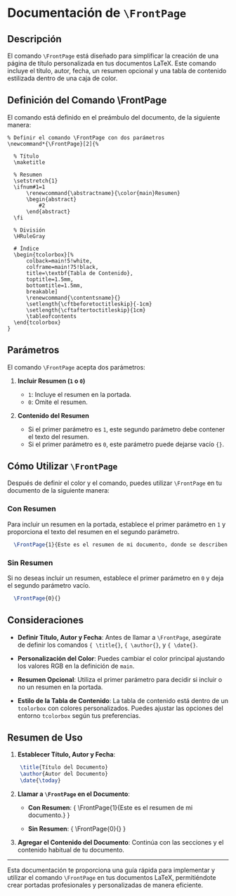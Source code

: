 # Documentación de `\FrontPage`

## Descripción

El comando `\FrontPage` está diseñado para simplificar la creación de una página de título personalizada en tus documentos LaTeX. Este comando incluye el título, autor, fecha, un resumen opcional y una tabla de contenido estilizada dentro de una caja de color.

## Definición del Comando \FrontPage

El comando está definido en el preámbulo del documento, de la siguiente manera:

```{LaTeX}
% Definir el comando \FrontPage con dos parámetros
\newcommand*{\FrontPage}[2]{%

  % Título
  \maketitle

  % Resumen
  \setstretch{1}
  \ifnum#1=1
      \renewcommand{\abstractname}{\color{main}Resumen}
      \begin{abstract}
          #2
      \end{abstract}
  \fi

  % División
  \HRuleGray

  # Índice
  \begin{tcolorbox}[%
      colback=main!5!white, 
      colframe=main!75!black, 
      title=\textbf{Tabla de Contenido}, 
      toptitle=1.5mm, 
      bottomtitle=1.5mm, 
      breakable]
      \renewcommand{\contentsname}{}
      \setlength{\cftbeforetoctitleskip}{-1cm}
      \setlength{\cftaftertoctitleskip}{1cm}
      \tableofcontents
  \end{tcolorbox}
}
```


## Parámetros

El comando `\FrontPage` acepta dos parámetros:

1. **Incluir Resumen (`1` o `0`)**
   - `1`: Incluye el resumen en la portada.
   - `0`: Omite el resumen.

2. **Contenido del Resumen**
   - Si el primer parámetro es `1`, este segundo parámetro debe contener el texto del resumen.
   - Si el primer parámetro es `0`, este parámetro puede dejarse vacío `{}`.

## Cómo Utilizar `\FrontPage`

Después de definir el color y el comando, puedes utilizar `\FrontPage` en tu documento de la siguiente manera:

### Con Resumen

Para incluir un resumen en la portada, establece el primer parámetro en `1` y proporciona el texto del resumen en el segundo parámetro.

```LaTeX
  \FrontPage{1}{Este es el resumen de mi documento, donde se describen los principales puntos y objetivos del trabajo.}
```

### Sin Resumen

Si no deseas incluir un resumen, establece el primer parámetro en `0` y deja el segundo parámetro vacío.

```LaTeX
  \FrontPage{0}{}
```

## Consideraciones

- **Definir Título, Autor y Fecha**: Antes de llamar a `\FrontPage`, asegúrate de definir los comandos `{ \title{}`, `{ \author{}`, y `{ \date{}`.

- **Personalización del Color**: Puedes cambiar el color principal ajustando los valores RGB en la definición de `main`.

- **Resumen Opcional**: Utiliza el primer parámetro para decidir si incluir o no un resumen en la portada.

- **Estilo de la Tabla de Contenido**: La tabla de contenido está dentro de un `tcolorbox` con colores personalizados. Puedes ajustar las opciones del entorno `tcolorbox` según tus preferencias.

## Resumen de Uso

1. **Establecer Título, Autor y Fecha**:
 
 ```LaTeX
     \title{Título del Documento}
     \author{Autor del Documento}
     \date{\today}
  ```

2. **Llamar a `\FrontPage` en el Documento**:
   - **Con Resumen**:
     { \FrontPage{1}{Este es el resumen de mi documento.} }

   - **Sin Resumen**:
     { \FrontPage{0}{} }

3. **Agregar el Contenido del Documento**:
   Continúa con las secciones y el contenido habitual de tu documento.

---

Esta documentación te proporciona una guía rápida para implementar y utilizar el comando `\FrontPage` en tus documentos LaTeX, permitiéndote crear portadas profesionales y personalizadas de manera eficiente.
